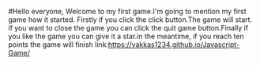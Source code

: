#Hello everyone, Welcome to my first game.I'm going to mention my first game how it  started. Firstly if you click the click button.The game will start. if you want to close the game you can click  the quit game button.Finally if you like the game you can give it a star.in the meantime, if you reach ten points the game will finish
link:https://vakkas1234.github.io/Javascript-Game/
